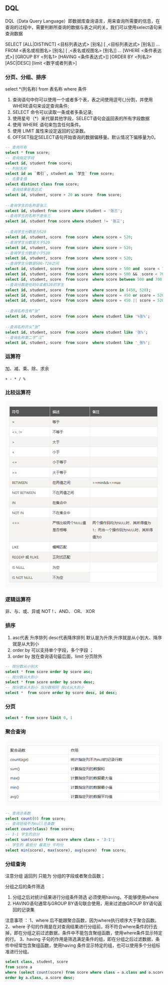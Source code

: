 ## DQL

DQL（Data Query Language）即数据库查询语言，用来查询所需要的信息，在查询的过程中，需要判断所查询的数据与表之间的关，我们可以使用select语句来查询数据

SELECT [ALL|DISTINCT]
<目标列表达式> [别名] [ ,<目标列表达式> [别名]] …
FROM <表名或视图名> [别名] [ ,<表名或视图名> [别名]] …
[WHERE <条件表达式>]
[GROUP BY <列名1> [HAVING <条件表达式>]]
[ORDER BY <列名2> [ASC|DESC]
[limit <数字或者列表>]


### 分页、分组、排序

select *(列名称)  from  表名称 where 条件
1. 查询语句中你可以使用一个或者多个表，表之间使用逗号(,)分割，并使用WHERE语句来设定查询条件;
2. SELECT 命令可以读取一条或者多条记录;
3. 使用星号（*）来代替其他字段，SELECT语句会返回表的所有字段数据
4. 使用 WHERE 语句来包含任何条件。
5. 使用 LIMIT 属性来设定返回的记录数。
6. OFFSET指定SELECT语句开始查询的数据偏移量。默认情况下偏移量为0。

```sql
-- 查询所有
select * from score;
-- 查询指定字段
select id, student from score;
-- 列别名称
select id as `索引`, student as `学生` from score;
-- 去重复值
select distinct class from score;
-- 查询结果是表达式
select id, student, score + 20 as score  from score;

--查询学生的名称是张三
select id, student from score where student = '张三';
--查询学生的名称不是张三
select id, student from score where student != '张三';

--查询学生分数是为520
select id, student, score  from score  where score = 520;
--查询学生分数是大于520
select id, student, score  from score  where score > 520;
--查询学生分数是小于520
select id, student, score  from score  where score < 520;
--查询学生分数是500-720之间
select id, student, score  from score  where score > 500 and  score < 700;
select id, student, score  from score  where score > 500 &&  score < 700;
select id, student, score  from score  where score between 500 and 700;
--查询分数是在450或者520的学生
select id, student, score  from score  where score in (450, 520);
select id, student, score  from score  where score = 450 or score = 520;
select id, student, score  from score  where score = 450 || score = 520;

--查询名称含有“张”
select id, student, score  from score  where student like '%张%';

--查询名称开头“张”
select id, student, score  from score  where student like '张%';
--查询名称第二字“汉”
select id, student, score  from score  where student like '_张%';

```

### 运算符

加、减、乘、除、求余 

`+ - * / %`

### 比较运算符

![比较运算符](./images/compare.png)


### 逻辑运算符

非、与、或、异或
NOT !  、AND、 OR、 XOR

### 排序

1. asc代表 升序排列 desc代表降序排列 默认是为升序;升序就是从小到大、降序就是从大到小
2. order by 可以支持单个字段，多个字段 ；
3. order by 放在查询语句最后面，limit 分页除外

```sql
-- 按分数从小到大
select * from score order by score asc;
-- 按分数从大到小
select * from score order by score desc;
-- 按分数从大到小 当分数相同 按id从大到小
select *  from score order by score desc, id desc;
```

### 分页

```sql
select * from score limit 0, 1
```

### 聚合查询

![聚合查询](./images/aggregate.png)

```sql
-- 查询总条数
select count(0) from score;
-- 查询班级不为null总条数
select count(class) from score;
-- 3-1 学生的总分
select sum(score) from score where class = '3-1';
-- 学生的 最低分 最高分 平均分
select min(score), max(score), avg(score)  from score;
```

### 分组查询

注意分组  返回列 只能为 分组的字段或者聚合函数；

分组之后的条件筛选
1. 分组之后对统计结果进行分组条件筛选 必须使用having，不能够使用where
2. HAVING语句通常与GROUP BY语句联合使用，用来过滤由GROUP BY语句返回的记录集

注意事项 ：
1、where 后不能跟聚合函数，因为where执行顺序大于聚合函数。
2、where 子句的作用是在对查询结果进行分组前，将不符合where条件的行去掉，即在分组之前过滤数据，条件中不能包含聚组函数，使用where条件显示特定的行。
3、having 子句的作用是筛选满足条件的组，即在分组之后过滤数据，条件中经常包含聚组函数，使用having 条件显示特定的组，也可以使用多个分组标准进行分组。

```sql
select class, student, score
from score a
where (select count(score) from score where class = a.class and a.score < score) < 2
order by a.class, a.score desc;
```